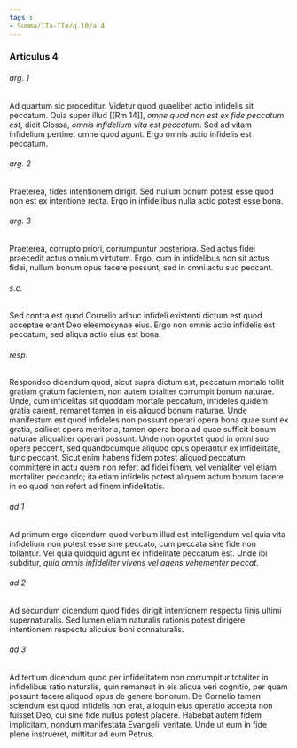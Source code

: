 ```yaml
---
tags : 
- Summa/IIa-IIæ/q.10/a.4
---
```


### Articulus 4

###### arg. 1
Ad quartum sic proceditur. Videtur quod quaelibet actio infidelis sit peccatum. Quia super illud [[Rm 14]], *omne quod non est ex fide peccatum est*, dicit Glossa, *omnis infidelium vita est peccatum*. Sed ad vitam infidelium pertinet omne quod agunt. Ergo omnis actio infidelis est peccatum.

###### arg. 2
Praeterea, fides intentionem dirigit. Sed nullum bonum potest esse quod non est ex intentione recta. Ergo in infidelibus nulla actio potest esse bona.

###### arg. 3
Praeterea, corrupto priori, corrumpuntur posteriora. Sed actus fidei praecedit actus omnium virtutum. Ergo, cum in infidelibus non sit actus fidei, nullum bonum opus facere possunt, sed in omni actu suo peccant.

###### s.c.
Sed contra est quod Cornelio adhuc infideli existenti dictum est quod acceptae erant Deo eleemosynae eius. Ergo non omnis actio infidelis est peccatum, sed aliqua actio eius est bona.

###### resp.
Respondeo dicendum quod, sicut supra dictum est, peccatum mortale tollit gratiam gratum facientem, non autem totaliter corrumpit bonum naturae. Unde, cum infidelitas sit quoddam mortale peccatum, infideles quidem gratia carent, remanet tamen in eis aliquod bonum naturae. Unde manifestum est quod infideles non possunt operari opera bona quae sunt ex gratia, scilicet opera meritoria, tamen opera bona ad quae sufficit bonum naturae aliqualiter operari possunt. Unde non oportet quod in omni suo opere peccent, sed quandocumque aliquod opus operantur ex infidelitate, tunc peccant. Sicut enim habens fidem potest aliquod peccatum committere in actu quem non refert ad fidei finem, vel venialiter vel etiam mortaliter peccando; ita etiam infidelis potest aliquem actum bonum facere in eo quod non refert ad finem infidelitatis.

###### ad 1
Ad primum ergo dicendum quod verbum illud est intelligendum vel quia vita infidelium non potest esse sine peccato, cum peccata sine fide non tollantur. Vel quia quidquid agunt ex infidelitate peccatum est. Unde ibi subditur, *quia omnis infideliter vivens vel agens vehementer peccat*.

###### ad 2
Ad secundum dicendum quod fides dirigit intentionem respectu finis ultimi supernaturalis. Sed lumen etiam naturalis rationis potest dirigere intentionem respectu alicuius boni connaturalis.

###### ad 3
Ad tertium dicendum quod per infidelitatem non corrumpitur totaliter in infidelibus ratio naturalis, quin remaneat in eis aliqua veri cognitio, per quam possunt facere aliquod opus de genere bonorum. De Cornelio tamen sciendum est quod infidelis non erat, alioquin eius operatio accepta non fuisset Deo, cui sine fide nullus potest placere. Habebat autem fidem implicitam, nondum manifestata Evangelii veritate. Unde ut eum in fide plene instrueret, mittitur ad eum Petrus.

